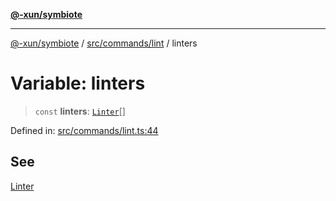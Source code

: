 [**@-xun/symbiote**](../../../../README.md)

***

[@-xun/symbiote](../../../../README.md) / [src/commands/lint](../README.md) / linters

# Variable: linters

> `const` **linters**: [`Linter`](../enumerations/Linter.md)[]

Defined in: [src/commands/lint.ts:44](https://github.com/Xunnamius/symbiote/blob/6f50d53faef5aceb9ab30a8a468d34a5aa510945/src/commands/lint.ts#L44)

## See

[Linter](../enumerations/Linter.md)

